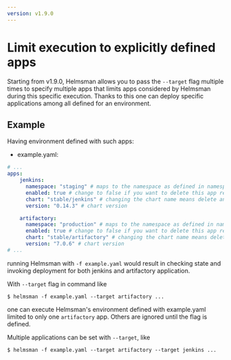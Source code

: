 ```yaml
---
version: v1.9.0
---
```


# Limit execution to explicitly defined apps

Starting from v1.9.0, Helmsman allows you to pass the `--target` flag multiple times to specify multiple apps
that limits apps considered by Helmsman during this specific execution.
Thanks to this one can deploy specific applications among all defined for an environment.

## Example

Having environment defined with such apps:

* example.yaml:
```yaml
# ...
apps:
    jenkins:
      namespace: "staging" # maps to the namespace as defined in namespaces above
      enabled: true # change to false if you want to delete this app release empty: false:
      chart: "stable/jenkins" # changing the chart name means delete and recreate this chart
      version: "0.14.3" # chart version

    artifactory:
      namespace: "production" # maps to the namespace as defined in namespaces above
      enabled: true # change to false if you want to delete this app release empty: false:
      chart: "stable/artifactory" # changing the chart name means delete and recreate this chart
      version: "7.0.6" # chart version
# ...
```

running Helmsman with `-f example.yaml` would result in checking state and invoking deployment for both jenkins and artifactory application.

With `--target` flag in command like

```shell
$ helmsman -f example.yaml --target artifactory ...
```

one can execute Helmsman's environment defined with example.yaml limited to only one `artifactory` app. Others are ignored until the flag is defined.

Multiple applications can be set with `--target`, like

```shell
$ helmsman -f example.yaml --target artifactory --target jenkins ...
```
